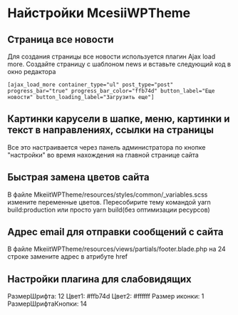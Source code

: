 # Найстройки McesiiWPTheme

## Страница все новости

Для создания страницы все новости используется плагин Ajax load more. Создайте страницу с шаблоном news и вставьте следующий код в окно редактора

```shell
[ajax_load_more container_type="ul" post_type="post" progress_bar="true" progress_bar_color="ffb74d" button_label="Еще новости" button_loading_label="Загрузить еще"]
 ```

## Картинки карусели в шапке, меню, картинки и текст в направлениях, ссылки на страницы

Все это настраивается через панель администратора по кнопке "настройки" во время нахождения на главной странице сайта

## Быстрая замена цветов сайта

В файле MkeiitWPTheme/resources/styles/common/_variables.scss измените переменные цветов. Пересобирите тему командой yarn build:production или просто yarn build(без оптимизации ресурсов)

## Адрес email для отправки сообщений с сайта

В файле MkeiitWPTheme/resources/views/partials/footer.blade.php на 24 строке замените адрес в атрибуте href

## Настройки плагина для слабовидящих

РазмерШрифта: 12
Цвет1: #ffb74d
Цвет2: #ffffff
Размер иконки: 1
РазмерШрифтаКнопки: 14
